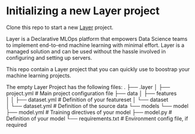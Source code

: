 # Initializing a new Layer project
Clone this repo to start a new [Layer](http://layer.co/) project. 

Layer is a Declarative MLOps platform that empowers Data Science teams to implement end-to-end machine learning with minimal effort. Layer is a managed solution and can be used without the hassle involved in configuring and setting up servers. 

This repo contain a Layer project that you can quickly use to boostrap your machine learning projects. 

The empty Layer Project has the following files:
.
├── .layer
│   ├── project.yml                 # Main project configuration file
├── data
│   ├── features        
│   │   ├── dataset.yml             # Definition of your featureset
│   └── dataset         
│       └── dataset.yml             # Definition of the source data
└── models
    └── model           
        ├── model.yml               # Training directives of your model
        ├── model.py                # Definition of your model
        └── requirements.txt        # Environment config file, if required
